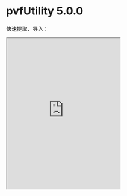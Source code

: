 # pvfUtility 5.0.0

快速提取、导入：
<iframe height=400 width=300 src="https://wallace1300.github.io/pvfUtility/Extract.apng">
